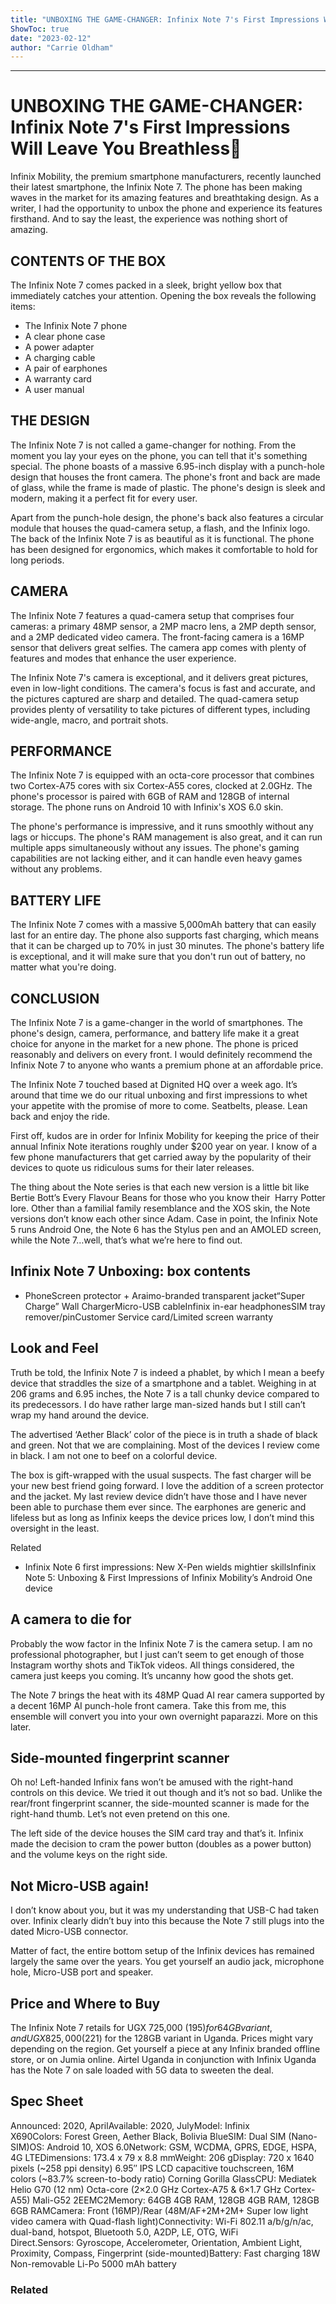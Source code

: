 ```yaml
---
title: "UNBOXING THE GAME-CHANGER: Infinix Note 7's First Impressions Will Leave You Breathless🤯"
ShowToc: true 
date: "2023-02-12"
author: "Carrie Oldham"
---
```

*****
# UNBOXING THE GAME-CHANGER: Infinix Note 7's First Impressions Will Leave You Breathless🤯

Infinix Mobility, the premium smartphone manufacturers, recently launched their latest smartphone, the Infinix Note 7. The phone has been making waves in the market for its amazing features and breathtaking design. As a writer, I had the opportunity to unbox the phone and experience its features firsthand. And to say the least, the experience was nothing short of amazing.

## CONTENTS OF THE BOX

The Infinix Note 7 comes packed in a sleek, bright yellow box that immediately catches your attention. Opening the box reveals the following items:

- The Infinix Note 7 phone
- A clear phone case
- A power adapter
- A charging cable
- A pair of earphones
- A warranty card
- A user manual

## THE DESIGN

The Infinix Note 7 is not called a game-changer for nothing. From the moment you lay your eyes on the phone, you can tell that it's something special. The phone boasts of a massive 6.95-inch display with a punch-hole design that houses the front camera. The phone's front and back are made of glass, while the frame is made of plastic. The phone's design is sleek and modern, making it a perfect fit for every user. 

Apart from the punch-hole design, the phone's back also features a circular module that houses the quad-camera setup, a flash, and the Infinix logo. The back of the Infinix Note 7 is as beautiful as it is functional. The phone has been designed for ergonomics, which makes it comfortable to hold for long periods.

## CAMERA

The Infinix Note 7 features a quad-camera setup that comprises four cameras: a primary 48MP sensor, a 2MP macro lens, a 2MP depth sensor, and a 2MP dedicated video camera. The front-facing camera is a 16MP sensor that delivers great selfies. The camera app comes with plenty of features and modes that enhance the user experience. 

The Infinix Note 7's camera is exceptional, and it delivers great pictures, even in low-light conditions. The camera's focus is fast and accurate, and the pictures captured are sharp and detailed. The quad-camera setup provides plenty of versatility to take pictures of different types, including wide-angle, macro, and portrait shots.

## PERFORMANCE

The Infinix Note 7 is equipped with an octa-core processor that combines two Cortex-A75 cores with six Cortex-A55 cores, clocked at 2.0GHz. The phone's processor is paired with 6GB of RAM and 128GB of internal storage. The phone runs on Android 10 with Infinix's XOS 6.0 skin. 

The phone's performance is impressive, and it runs smoothly without any lags or hiccups. The phone's RAM management is also great, and it can run multiple apps simultaneously without any issues. The phone's gaming capabilities are not lacking either, and it can handle even heavy games without any problems.

## BATTERY LIFE

The Infinix Note 7 comes with a massive 5,000mAh battery that can easily last for an entire day. The phone also supports fast charging, which means that it can be charged up to 70% in just 30 minutes. The phone's battery life is exceptional, and it will make sure that you don't run out of battery, no matter what you're doing.

## CONCLUSION

The Infinix Note 7 is a game-changer in the world of smartphones. The phone's design, camera, performance, and battery life make it a great choice for anyone in the market for a new phone. The phone is priced reasonably and delivers on every front. I would definitely recommend the Infinix Note 7 to anyone who wants a premium phone at an affordable price.


The Infinix Note 7 touched based at Dignited HQ over a week ago. It’s around that time we do our ritual unboxing and first impressions to whet your appetite with the promise of more to come. Seatbelts, please. Lean back and enjoy the ride.
 
First off, kudos are in order for Infinix Mobility for keeping the price of their annual Infinix Note iterations roughly under $200 year on year. I know of a few phone manufacturers that get carried away by the popularity of their devices to quote us ridiculous sums for their later releases.
 
The thing about the Note series is that each new version is a little bit like Bertie Bott’s Every Flavour Beans for those who you know their  Harry Potter lore. Other than a familial family resemblance and the XOS skin, the Note versions don’t know each other since Adam. Case in point, the Infinix Note 5 runs Android One, the Note 6 has the Stylus pen and an AMOLED screen, while the Note 7…well, that’s what we’re here to find out.
 
## Infinix Note 7 Unboxing: box contents
 
- PhoneScreen protector + Araimo-branded transparent jacket“Super Charge” Wall ChargerMicro-USB cableInfinix in-ear headphonesSIM tray remover/pinCustomer Service card/Limited screen warranty

 
## Look and Feel
 
Truth be told, the Infinix Note 7 is indeed a phablet, by which I mean a beefy device that straddles the size of a smartphone and a tablet. Weighing in at 206 grams and 6.95 inches, the Note 7 is a tall chunky device compared to its predecessors. I do have rather large man-sized hands but I still can’t wrap my hand around the device. 
 
The advertised ‘Aether Black’ color of the piece is in truth a shade of black and green. Not that we are complaining. Most of the devices I review come in black. I am not one to beef on a colorful device. 
 
The box is gift-wrapped with the usual suspects. The fast charger will be your new best friend going forward. I love the addition of a screen protector and the jacket. My last review device didn’t have those and I have never been able to purchase them ever since. The earphones are generic and lifeless but as long as Infinix keeps the device prices low, I don’t mind this oversight in the least. 
 
Related
 
- Infinix Note 6 first impressions: New X-Pen wields mightier skillsInfinix Note 5: Unboxing & First Impressions of Infinix Mobility’s Android One device

 
## A camera to die for
 
Probably the wow factor in the Infinix Note 7 is the camera setup. I am no professional photographer, but I just can’t seem to get enough of those Instagram worthy shots and TikTok videos. All things considered, the camera just keeps you coming. It’s uncanny how good the shots get. 
 
The Note 7 brings the heat with its 48MP Quad AI rear camera supported by a decent 16MP AI punch-hole front camera. Take this from me, this ensemble will convert you into your own overnight paparazzi. More on this later.
 
## Side-mounted fingerprint scanner
 
Oh no! Left-handed Infinix fans won’t be amused with the right-hand controls on this device.  We tried it out though and it’s not so bad. Unlike the rear/front fingerprint scanner, the side-mounted scanner is made for the right-hand thumb. Let’s not even pretend on this one. 
 
The left side of the device houses the SIM card tray and that’s it. Infinix made the decision to cram the power button (doubles as a power button) and the volume keys on the right side. 
 
## Not Micro-USB again!
 
I don’t know about you, but it was my understanding that USB-C had taken over. Infinix clearly didn’t buy into this because the Note 7 still plugs into the dated Micro-USB connector. 
 
Matter of fact, the entire bottom setup of the Infinix devices has remained largely the same over the years. You get yourself an audio jack, microphone hole, Micro-USB port and speaker. 
 
## Price and Where to Buy
 
The Infinix Note 7 retails for UGX 725,000 ($195) for 64GB variant, and UGX 825,000 ($221) for the 128GB variant in Uganda. Prices might vary depending on the region. Get yourself a piece at any Infinix branded offline store, or on Jumia online. Airtel Uganda in conjunction with Infinix Uganda has the Note 7 on sale loaded with 5G data to sweeten the deal. 
 
## Spec Sheet
 
Announced: 2020, AprilAvailable: 2020, JulyModel: Infinix X690Colors: Forest Green, Aether Black, Bolivia BlueSIM: Dual SIM (Nano-SIM)OS: Android 10, XOS 6.0Network: GSM, WCDMA, GPRS, EDGE, HSPA, 4G LTEDimensions: 173.4 x 79 x 8.8 mmWeight: 206 gDisplay: 720 x 1640 pixels (~258 ppi density) 6.95″ IPS LCD capacitive touchscreen, 16M colors (~83.7% screen-to-body ratio) Corning Gorilla GlassCPU: Mediatek Helio G70 (12 nm) Octa-core (2×2.0 GHz Cortex-A75 & 6×1.7 GHz Cortex-A55) Mali-G52 2EEMC2Memory: 64GB 4GB RAM, 128GB 4GB RAM, 128GB 6GB RAMCamera: Front (16MP)/Rear (48M/AF+2M+2M+ Super low light video camera with Quad-flash light)Connectivity: Wi-Fi 802.11 a/b/g/n/ac, dual-band, hotspot, Bluetooth 5.0, A2DP, LE, OTG, WiFi Direct.Sensors: Gyroscope, Accelerometer, Orientation, Ambient Light, Proximity, Compass, Fingerprint (side-mounted)Battery: Fast charging 18W Non-removable Li-Po 5000 mAh battery
 
### Related



